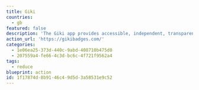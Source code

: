 ```yaml
---
title: Giki
countries:
  - gb
featured: false
description: 'The Giki app provides accessible, independent, transparent information to help people change habits to live more sustainably. Our 14 badges cover sustainability, health and fairness.'
action_url: 'https://gikibadges.com/'
categories:
  - 1e06ea25-373d-440c-9abd-408710b475d0
  - 207559a4-fe66-4c3d-bc6c-4f721f9562a4
tags:
  - reduce
blueprint: action
id: 1f17874d-8b91-46c4-9d5d-3a58531e9c52
---
```

